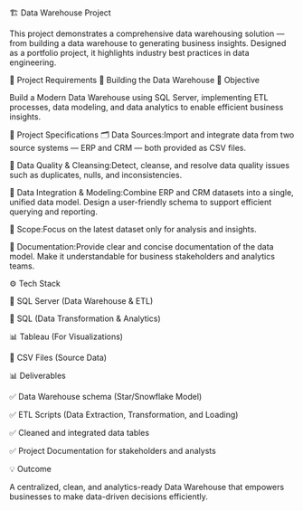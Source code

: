 🏗️ Data Warehouse Project

This project demonstrates a comprehensive data warehousing solution — from building a data warehouse to generating business insights.
Designed as a portfolio project, it highlights industry best practices in data engineering.

🚀 Project Requirements
🧱 Building the Data Warehouse
📘 Objective

Build a Modern Data Warehouse using SQL Server, implementing ETL processes, data modeling, and data analytics to enable efficient business insights.

🧩 Project Specifications
🗂️ Data Sources:Import and integrate data from two source systems — ERP and CRM — both provided as CSV files.

🧼 Data Quality & Cleansing:Detect, cleanse, and resolve data quality issues such as duplicates, nulls, and inconsistencies.

🔗 Data Integration & Modeling:Combine ERP and CRM datasets into a single, unified data model.
Design a user-friendly schema to support efficient querying and reporting.

📅 Scope:Focus on the latest dataset only for analysis and insights.

📝 Documentation:Provide clear and concise documentation of the data model.
Make it understandable for business stakeholders and analytics teams.

⚙️ Tech Stack

🧠 SQL Server (Data Warehouse & ETL)

💾 SQL (Data Transformation & Analytics)

📊 Tableau (For Visualizations)

📁 CSV Files (Source Data)

📊 Deliverables

✅ Data Warehouse schema (Star/Snowflake Model)

✅ ETL Scripts (Data Extraction, Transformation, and Loading)

✅ Cleaned and integrated data tables

✅ Project Documentation for stakeholders and analysts

💡 Outcome

A centralized, clean, and analytics-ready Data Warehouse that empowers businesses to make data-driven decisions efficiently.
